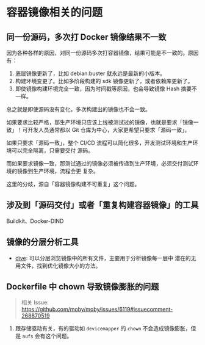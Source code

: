 # 容器镜像相关的问题

## 同一份源码，多次打 Docker 镜像结果不一致

因为各种各样的原因，对同一份源码多次打容器镜像，结果可能是不一致的。原因有：

1. 底层镜像更新了，比如 debian:buster 就永远是最新的小版本。
2. 构建环境变更了。比如多阶段构建的 sdk 镜像更新了，或者依赖库更新了。
3. 即使镜像构建环境完全一致，因为时间戳等原因，也会导致镜像 Hash 摘要不一样。

总之就是即使源码没有变化，多次构建出的镜像也不会一致。

如果要求比较严格，那生产环境只应该上线被测试过的镜像，也就是要求「镜像一致」！可开发人员通常都以 Git
仓库为中心，大家更希望只要求「源码一致」。

如果只要求「源码一致」，整个 CI/CD 流程可以简化很多，开发测试环境和生产环境可以完全隔离，只需要交付
源码。

而如果要求镜像一致，那测试通过的镜像必须被传递到生产环境，必须交付测试环境的镜像到生产环境，流程会更
复杂。

这里的分歧，源自「容器镜像构建不可重复」这个问题。

## 涉及到「源码交付」或者「重复构建容器镜像」的工具

Buildkit、Docker-DIND

## 镜像的分层分析工具

- [dive](https://github.com/wagoodman/dive): 可以分层浏览镜像中的所有文件，主要用于分析镜像每一层中
  潜在的无用文件，找到优化镜像大小的方法。

## Dockerfile 中 chown 导致镜像膨胀的问题

> 相关 Issue: <https://github.com/moby/moby/issues/6119#issuecomment-268870519>

1. 跟存储驱动有关，有的驱动如 `devicemapper` 的 `chown` 不会造成镜像膨胀，但是 `aufs` 会有这个问题。
